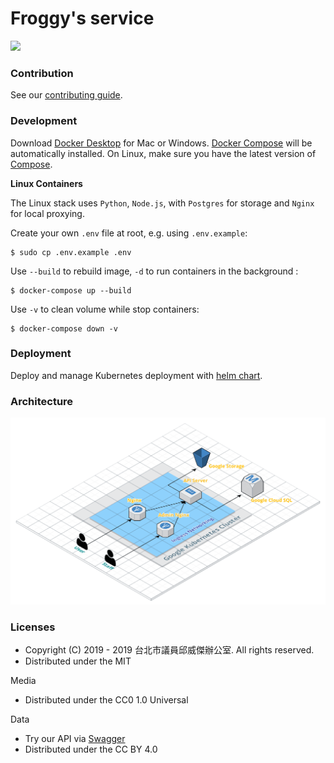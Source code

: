 # Froggy's service

<a href="https://github.com/vchaptsev/cookiecutter-django-vue">
    <img src="https://img.shields.io/badge/built%20with-Cookiecutter%20Django%20Vue-blue.svg" />
</a>

### Contribution

See our [contributing guide](CONTRIBUTING.md).

### Development

Download [Docker Desktop](https://www.docker.com/products/docker-desktop) for Mac or Windows.
[Docker Compose](https://docs.docker.com/compose) will be automatically installed.
On Linux, make sure you have the latest version of [Compose](https://docs.docker.com/compose/install/).

**Linux Containers**

The Linux stack uses `Python`, `Node.js`, with `Postgres` for storage and `Nginx` for local proxying.

Create your own `.env` file at root, e.g. using `.env.example`:
```
$ sudo cp .env.example .env
```

Use `--build` to rebuild image, `-d` to run containers in the background :
```
$ docker-compose up --build
```

Use `-v` to clean volume while stop containers:
```
$ docker-compose down -v
```

### Deployment

Deploy and manage Kubernetes deployment with [helm chart](helm/froggy-service).

### Architecture

![Architecture diagram](architecture.png)

### Licenses
* Copyright (C) 2019 - 2019 台北市議員邱威傑辦公室. All rights reserved.
* Distributed under the MIT

Media
* Distributed under the CC0 1.0 Universal

Data
* Try our API via [Swagger](https://service.froggychiu.com/api/swagger/)
* Distributed under the CC BY 4.0
